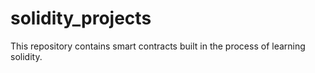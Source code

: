 # solidity_projects

This repository contains smart contracts built in the process of learning solidity.
